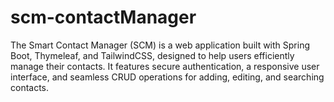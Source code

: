 # scm-contactManager
The Smart Contact Manager (SCM) is a web application built with Spring Boot, Thymeleaf, and TailwindCSS, designed to help users efficiently manage their contacts. It features secure authentication, a responsive user interface, and seamless CRUD operations for adding, editing, and searching contacts.
